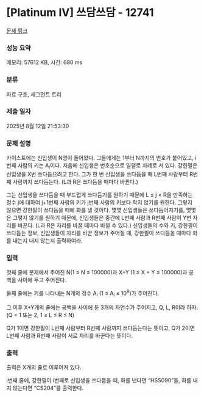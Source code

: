 # [Platinum IV] 쓰담쓰담 - 12741 

[문제 링크](https://www.acmicpc.net/problem/12741) 

### 성능 요약

메모리: 57612 KB, 시간: 680 ms

### 분류

자료 구조, 세그먼트 트리

### 제출 일자

2025년 8월 12일 21:53:30

### 문제 설명

<p>카이스트에는 신입생이 N명이 들어왔다. 그들에게는 1부터 N까지의 번호가 붙어있고, i번째 사람의 키는 A<sub>i</sub>이다. 처음에 신입생은 번호순으로 일렬로 차례로 서 있다. 강한필은 신입생을 X번 쓰다듬으려고 한다. 그가 한 번 신입생을 쓰다듬을 때 L번째 사람부터 R번째 사람까지 쓰다듬는다. (L과 R은 쓰다듬을 때마다 바뀐다.)</p>

<p>그는 신입생을 쓰다듬을 때 부드럽게 쓰다듬기를 원하기 때문에 L ≤ j < R을 만족하는 정수 j에 대하여 j+1번째 사람의 키가 j번째 사람의 키보다 작지 않기를 원한다. 그렇지 않으면 강한필이 쓰다듬을 때에 화를 낼 것이다. 몇몇 신입생들은 쓰다듬어지기를, 몇몇은 그렇지 않기를 원하기 때문에, 신입생들은 중간에 L번째 사람과 R번째 사람이 Y번 자리를 바꾼다. (L과 R은 자리를 바꿀 때마다 바뀔 수 있다.) 신입생들의 수와 키, 강한필이 쓰다듬는 정보, 신입생들이 자리를 바꾼 정보가 주어질 때, 강한필이 쓰다듬을 때마다 화를 내는지 내지 않는지 출력하여라.</p>

### 입력 

 <p>첫째 줄에 문제에서 주어진 N(1 ≤ N ≤ 100000)과 X+Y (1 ≤ X + Y ≤ 100000)과 공백을 사이에 두고 주어진다.</p>

<p>둘째 줄에는 키를 나타내는 N개의 정수 A<sub>i</sub> (1 ≤ A<sub>i</sub> ≤ 10<sup>9</sup>)가 주어진다.</p>

<p>그 이후 X+Y개의 줄에는 공백을 사이에 둔 3개의 자연수가 주어지고, Q, L, R이라 하자. (Q = 1 또는 2, 1 ≤ L ≤ R ≤ N)</p>

<p>Q가 1이면 강한필이 L번째 사람부터 R번째 사람까지 쓰다듬는다는 뜻이고, Q가 2이면 L번째 사람과 R번째 사람이 서로 자리를 바꾼다는 뜻이다.</p>

### 출력 

 <p>출력은 X개의 줄로 이루어져 있다.</p>

<p>i번째 줄에, 강한필이 i번째로 신입생을 쓰다듬을 때, 화를 낸다면 “HSS090”을, 화를 내지 않는다면 “CS204”를 출력한다.</p>

